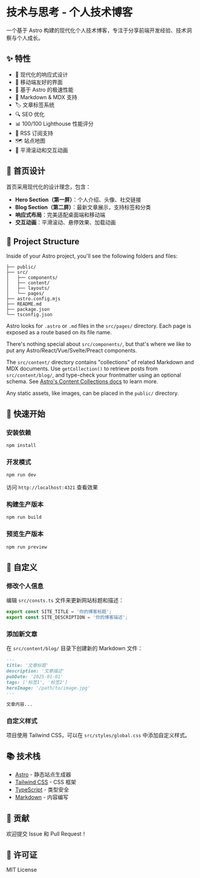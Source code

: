 # 技术与思考 - 个人技术博客

一个基于 Astro 构建的现代化个人技术博客，专注于分享前端开发经验、技术洞察与个人成长。

## ✨ 特性

- 🎨 现代化的响应式设计
- 📱 移动端友好的界面
- 🚀 基于 Astro 的极速性能
- 📝 Markdown & MDX 支持
- 🏷️ 文章标签系统
- 🔍 SEO 优化
- 📊 100/100 Lighthouse 性能评分
- 📡 RSS 订阅支持
- 🗺️ 站点地图
- 🎯 平滑滚动和交互动画

## 🎯 首页设计

首页采用现代化的设计理念，包含：

- **Hero Section（第一屏）**：个人介绍、头像、社交链接
- **Blog Section（第二屏）**：最新文章展示，支持标签和分类
- **响应式布局**：完美适配桌面端和移动端
- **交互动画**：平滑滚动、悬停效果、加载动画

## 🚀 Project Structure

Inside of your Astro project, you'll see the following folders and files:

```text
├── public/
├── src/
│   ├── components/
│   ├── content/
│   ├── layouts/
│   └── pages/
├── astro.config.mjs
├── README.md
├── package.json
└── tsconfig.json
```

Astro looks for `.astro` or `.md` files in the `src/pages/` directory. Each page is exposed as a route based on its file name.

There's nothing special about `src/components/`, but that's where we like to put any Astro/React/Vue/Svelte/Preact components.

The `src/content/` directory contains "collections" of related Markdown and MDX documents. Use `getCollection()` to retrieve posts from `src/content/blog/`, and type-check your frontmatter using an optional schema. See [Astro's Content Collections docs](https://docs.astro.build/en/guides/content-collections/) to learn more.

Any static assets, like images, can be placed in the `public/` directory.

## 🚀 快速开始

### 安装依赖

```bash
npm install
```

### 开发模式

```bash
npm run dev
```

访问 `http://localhost:4321` 查看效果

### 构建生产版本

```bash
npm run build
```

### 预览生产版本

```bash
npm run preview
```

## 🎨 自定义

### 修改个人信息

编辑 `src/consts.ts` 文件来更新网站标题和描述：

```typescript
export const SITE_TITLE = '你的博客标题';
export const SITE_DESCRIPTION = '你的博客描述';
```

### 添加新文章

在 `src/content/blog/` 目录下创建新的 Markdown 文件：

```markdown
---
title: '文章标题'
description: '文章描述'
pubDate: '2025-01-01'
tags: ['标签1', '标签2']
heroImage: '/path/to/image.jpg'
---

文章内容...
```

### 自定义样式

项目使用 Tailwind CSS，可以在 `src/styles/global.css` 中添加自定义样式。

## 📚 技术栈

- [Astro](https://astro.build/) - 静态站点生成器
- [Tailwind CSS](https://tailwindcss.com/) - CSS 框架
- [TypeScript](https://www.typescriptlang.org/) - 类型安全
- [Markdown](https://www.markdownguide.org/) - 内容编写

## 🤝 贡献

欢迎提交 Issue 和 Pull Request！

## 📄 许可证

MIT License
